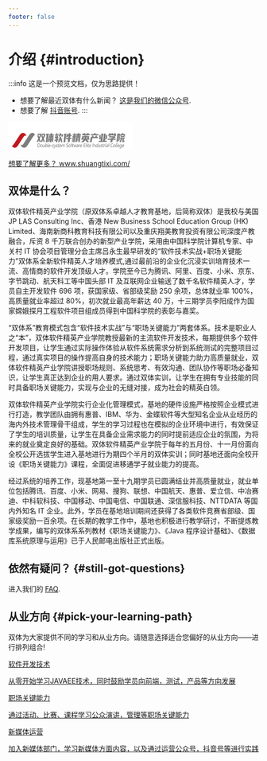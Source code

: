```yaml
---
footer: false
---
```


# 介绍 {#introduction}

:::info 这是一个预览文档，仅为思路提供！

- 想要了解最近双体有什么新闻？ [这是我们的微信公众号](https://v2.vuejs.org/).
- 想要了解 [抖音账号](https://v3-migration.vuejs.org/).
  :::

<style src="@theme/styles/vue-mastery.css"></style>
<div class="vue-mastery-link">
  <a href="http://www.shuangtixi.com/" target="_blank">
    <div class="banner-wrapper">
      <img  alt="Vue Mastery banner" width="250px" height="56px" src="../public/images/logo.png" />
    </div>
    <p class="description">想要了解更多？ <span>www.shuangtixi.com/</span></p>
  </a>
</div>

## 双体是什么？

双体软件精英产业学院（原双体系卓越人才教育基地，后简称双体）是我校与美国 JP LAS Consulting Inc、香港 New Business School Education Group (HK) Limited、海南新商科教育科技有限公司以及重庆翔美教育投资有限公司深度产教融合，斥资 8 千万联合创办的新型产业学院，采用由中国科学院计算机专家、中关村 IT 协会项目管理分会主席吕永生最早研发的“软件技术实战+职场关键能力”双体系全新软件精英人才培养模式,通过最前沿的企业化沉浸实训培育技术一流、高情商的软件开发顶级人才。学院至今已为腾讯、阿里、百度、小米、京东、字节跳动、航天科工等中国头部 IT 及互联网企业输送了数千名软件精英人才，学员自主开发软件 696 项，获国家级、省部级奖励 250 余项，总体就业率 100%，高质量就业率超过 80%，初次就业最高年薪达 40 万，十三期学员李阳成作为国家嫦娥探月工程软件项目组成员得到中国科学院的表彰与嘉奖。

“双体系”教育模式包含“软件技术实战”与“职场关键能力”两套体系。技术是职业人之“本”，双体软件精英产业学院教授最新的主流软件开发技术，每期提供多个软件开发项目，让学生通过实际操作体验从软件系统需求分析到系统测试的完整项目过程，通过真实项目的操作提高自身的技术能力；职场关键能力助力高质量就业，双体软件精英产业学院讲授职场规则、系统思考、有效沟通、团队协作等职场必备知识，让学生真正达到企业的用人要求。通过双体实训，让学生在拥有专业技能的同时具备职场关键能力，实现与企业的无缝对接，成为社会的精英白领。

双体软件精英产业学院实行企业化管理模式，基地的硬件设施严格按照企业模式进行打造，教学团队由拥有惠普、IBM、华为、金蝶软件等大型知名企业从业经历的海内外技术管理骨干组成，学生的学习过程也在模拟的企业环境中进行，有效保证了学生的培训质量，让学生在具备企业需求能力的同时提前适应企业的氛围，为将来的就业奠定良好的基础。双体软件精英产业学院于每年的五月份、十一月份面向全校公开选拔学生进入基地进行为期四个半月的双体实训；同时基地还面向全校开设《职场关键能力》课程，全面促进移通学子就业能力的提高。

经过系统的培养工作，现基地第一至十九期学员已圆满结业并高质量就业，就业单位包括腾讯、百度、小米、网易、搜狗、联想、中国航天、惠普、爱立信、中冶赛迪、中科软科技、中国移动、中国电信、中国联通、深信服科技、NTTDATA 等国内外知名 IT 企业。此外，学员在基地培训期间还获得了各类软件竞赛省部级、国家级奖励一百余项。在长期的教学工作中，基地也积极进行教学研讨，不断提炼教学成果，编写的双体系系列教材《职场关键能力》、《Java 程序设计基础》、《数据库系统原理与运用》已于人民邮电出版社正式出版。

## 依然有疑问？ {#still-got-questions}

进入我们的 [FAQ](/about/faq).

## 从业方向 {#pick-your-learning-path}

双体为大家提供不同的学习和从业方向。请随意选择适合您偏好的从业方向——<span style="color:var(--vt-c-red)">进行排列组合</span>!

<div class="vt-box-container next-steps">
  <a class="vt-box" href="/guide/technology">
    <p class="next-steps-link">软件开发技术</p>
    <p class="next-steps-caption">从零开始学习JAVAEE技术，同时鼓励学员向前端，测试，产品等方向发展</p>
  </a>
  <a class="vt-box" href="/guide/workplace">
    <p class="next-steps-link">职场关键能力</p>
    <p class="next-steps-caption">通过活动、比赛、课程学习公众演讲，管理等职场关键能力</p>
  </a>
  <a class="vt-box" href="/guide/new-media">
    <p class="next-steps-link">新媒体运营</p>
    <p class="next-steps-caption">加入新媒体部门，学习新媒体方面内容，以及通过运营公众号，抖音号等进行实践</p>
  </a>
</div>

